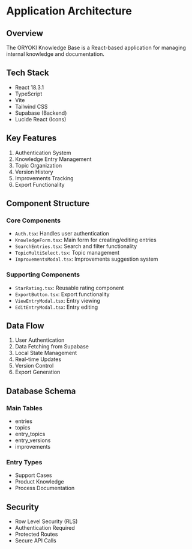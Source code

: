 # Application Architecture

## Overview
The ORYOKI Knowledge Base is a React-based application for managing internal knowledge and documentation.

## Tech Stack
- React 18.3.1
- TypeScript
- Vite
- Tailwind CSS
- Supabase (Backend)
- Lucide React (Icons)

## Key Features
1. Authentication System
2. Knowledge Entry Management
3. Topic Organization
4. Version History
5. Improvements Tracking
6. Export Functionality

## Component Structure

### Core Components
- `Auth.tsx`: Handles user authentication
- `KnowledgeForm.tsx`: Main form for creating/editing entries
- `SearchEntries.tsx`: Search and filter functionality
- `TopicMultiSelect.tsx`: Topic management
- `ImprovementsModal.tsx`: Improvements suggestion system

### Supporting Components
- `StarRating.tsx`: Reusable rating component
- `ExportButton.tsx`: Export functionality
- `ViewEntryModal.tsx`: Entry viewing
- `EditEntryModal.tsx`: Entry editing

## Data Flow
1. User Authentication
2. Data Fetching from Supabase
3. Local State Management
4. Real-time Updates
5. Version Control
6. Export Generation

## Database Schema

### Main Tables
- entries
- topics
- entry_topics
- entry_versions
- improvements

### Entry Types
- Support Cases
- Product Knowledge
- Process Documentation

## Security
- Row Level Security (RLS)
- Authentication Required
- Protected Routes
- Secure API Calls